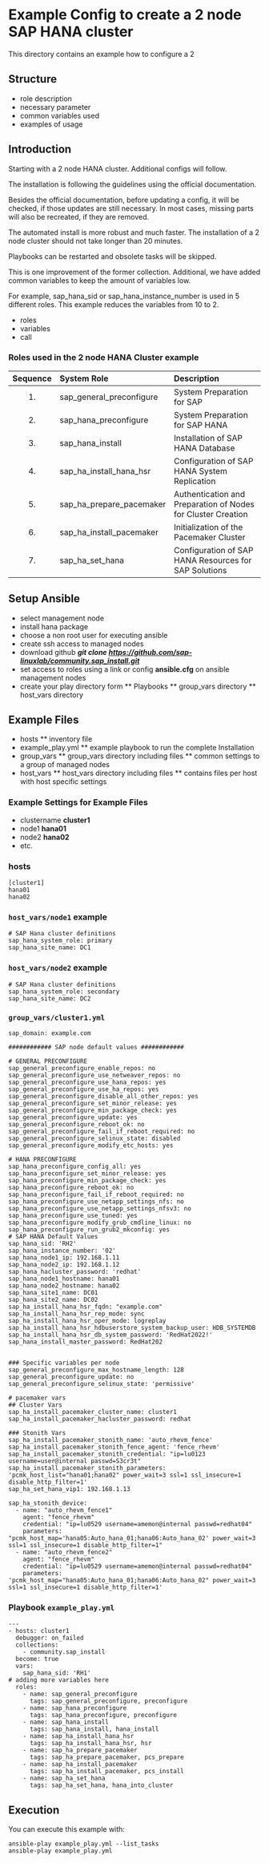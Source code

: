 # Example Config to create a 2 node SAP HANA cluster

This directory contains an example how to configure a 2
## Structure

*   role description
*   necessary parameter
*   common variables used
*   examples of usage

## Introduction

Starting with a 2 node HANA cluster. Additional configs will follow.

The installation is following the guidelines using the official documentation.

Besides the official documentation, before updating a config, it will be checked, if those updates are still necessary. In most cases, missing parts will also be recreated, if they are removed.

The automated install is more robust and much faster. The installation of a 2 node cluster should not take longer than 20 minutes.

Playbooks can be restarted and obsolete tasks will be skipped.

This is one improvement of the former collection. Additional, we have added common variables to keep the amount of variables low.

For example, sap_hana_sid or sap_hana_instance_number is used in 5 different roles. This example reduces the variables from 10 to 2.

*   roles
*   variables
*   call

### Roles used in the 2 node HANA Cluster example

Sequence|System Role|Description
:---:|:---|:---
1.|sap_general_preconfigure|System Preparation for SAP
2.| sap_hana_preconfigure|System Preparation for SAP HANA
3.|sap_hana_install|Installation of SAP HANA Database
4.|sap_ha_install_hana_hsr|Configuration of SAP HANA System Replication
5.|sap_ha_prepare_pacemaker|Authentication and Preparation of Nodes for Cluster Creation
6.|sap_ha_install_pacemaker|Initialization of the Pacemaker Cluster
7.|sap_ha_set_hana|Configuration of SAP HANA Resources for SAP Solutions

## Setup Ansible
*   select management node
*   install hana package
*   choose a non root user for executing ansible
*   create ssh access to managed nodes
*   download github ***git clone https://github.com/sap-linuxlab/community.sap_install.git***
*   set access to roles using a link or config **ansible.cfg** on ansible management nodes
*   create your play directory form
**  Playbooks
**  group_vars directory
**  host_vars directory

## Example Files
*   hosts
**  inventory file
*   example_play.yml
**  example playbook to run the complete Installation
*   group_vars
**  group_vars directory including files
**  common settings to a group of managed nodes
*   host_vars
**  host_vars directory including files
**  contains files per host with host specific settings

### Example Settings for Example Files
* clustername **cluster1**
* node1 **hana01**
* node2 **hana02**
* etc.

### hosts
```
[cluster1]
hana01
hana02
```
### `host_vars/node1` example
```
# SAP Hana cluster definitions
sap_hana_system_role: primary
sap_hana_site_name: DC1
```

### `host_vars/node2` example
```
# SAP Hana cluster definitions
sap_hana_system_role: secondary
sap_hana_site_name: DC2

```
### `group_vars/cluster1.yml`
```
sap_domain: example.com

############ SAP node default values ############

# GENERAL PRECONFIGURE
sap_general_preconfigure_enable_repos: no
sap_general_preconfigure_use_netweaver_repos: no
sap_general_preconfigure_use_hana_repos: yes
sap_general_preconfigure_use_ha_repos: yes
sap_general_preconfigure_disable_all_other_repos: yes
sap_general_preconfigure_set_minor_release: yes
sap_general_preconfigure_min_package_check: yes
sap_general_preconfigure_update: yes
sap_general_preconfigure_reboot_ok: no
sap_general_preconfigure_fail_if_reboot_required: no
sap_general_preconfigure_selinux_state: disabled
sap_general_preconfigure_modify_etc_hosts: yes

# HANA PRECONFIGURE
sap_hana_preconfigure_config_all: yes
sap_hana_preconfigure_set_minor_release: yes
sap_hana_preconfigure_min_package_check: yes
sap_hana_preconfigure_reboot_ok: no
sap_hana_preconfigure_fail_if_reboot_required: no
sap_hana_preconfigure_use_netapp_settings_nfs: no
sap_hana_preconfigure_use_netapp_settings_nfsv3: no
sap_hana_preconfigure_use_tuned: yes
sap_hana_preconfigure_modify_grub_cmdline_linux: no
sap_hana_preconfigure_run_grub2_mkconfig: yes
# SAP HANA Default Values
sap_hana_sid: 'RH2'
sap_hana_instance_number: '02'
sap_hana_node1_ip: 192.168.1.11
sap_hana_node2_ip: 192.168.1.12
sap_hana_hacluster_password: 'redhat'
sap_hana_node1_hostname: hana01
sap_hana_node2_hostname: hana02
sap_hana_site1_name: DC01
sap_hana_site2_name: DC02
sap_ha_install_hana_hsr_fqdn: "example.com"
sap_ha_install_hana_hsr_rep_mode: sync
sap_ha_install_hana_hsr_oper_mode: logreplay
sap_ha_install_hana_hsr_hdbuserstore_system_backup_user: HDB_SYSTEMDB
sap_ha_install_hana_hsr_db_system_password: 'RedHat2022!'
sap_hana_install_master_password: RedHat202


### Specific variables per node
sap_general_preconfigure_max_hostname_length: 128
sap_general_preconfigure_update: no
sap_general_preconfigure_selinux_state: 'permissive'

# pacemaker vars
## Cluster Vars
sap_ha_install_pacemaker_cluster_name: cluster1
sap_ha_install_pacemaker_hacluster_password: redhat

### Stonith Vars
sap_ha_install_pacemaker_stonith_name: 'auto_rhevm_fence'
sap_ha_install_pacemaker_stonith_fence_agent: 'fence_rhevm'
sap_ha_install_pacemaker_stonith_credential: "ip=lu0123 username=user@internal passwd=S3cr3t"
sap_ha_install_pacemaker_stonith_parameters: 'pcmk_host_list="hana01;hana02" power_wait=3 ssl=1 ssl_insecure=1 disable_http_filter=1'
sap_ha_set_hana_vip1: 192.168.1.13

sap_ha_stonith_device:
  - name: "auto_rhevm_fence1"
    agent: "fence_rhevm"
    credential: "ip=lu0529 username=amemon@internal passwd=redhat04"
    parameters: "pcmk_host_map='hana05:Auto_hana_01;hana06:Auto_hana_02' power_wait=3 ssl=1 ssl_insecure=1 disable_http_filter=1"
  - name: "auto_rhevm_fence2"
    agent: "fence_rhevm"
    credential: "ip=lu0529 username=amemon@internal passwd=redhat04"
    parameters: 'pcmk_host_map="hana05:Auto_hana_01;hana06:Auto_hana_02" power_wait=3 ssl=1 ssl_insecure=1 disable_http_filter=1'

```
### Playbook `example_play.yml`
```
---
- hosts: cluster1
  debugger: on_failed
  collections:
    - community.sap_install
  become: true
  vars:
    sap_hana_sid: 'RH1'
# adding more variables here
  roles:
    - name: sap_general_preconfigure
      tags: sap_general_preconfigure, preconfigure
    - name: sap_hana_preconfigure
      tags: sap_hana_preconfigure, preconfigure
    - name: sap_hana_install
      tags: sap_hana_install, hana_install
    - name: sap_ha_install_hana_hsr
      tags: sap_ha_install_hana_hsr, hsr
    - name: sap_ha_prepare_pacemaker
      tags: sap_ha_prepare_pacemaker, pcs_prepare
    - name: sap_ha_install_pacemaker
      tags: sap_ha_install_pacemaker, pcs_install
    - name: sap_ha_set_hana
      tags: sap_ha_set_hana, hana_into_cluster
```

## Execution
You can execute this example with:
```
ansible-play example_play.yml --list_tasks
ansible-play example_play.yml 
```
